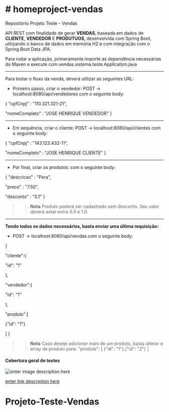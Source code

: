 # # homeproject-vendas

Repositório Projeto Teste - Vendas

API REST com finalidade de gerar **VENDAS**, baseada em dados de **CLIENTE**, **VENDEDOR** E **PRODUTUOS**, desenvolvida com Spring Boot, utilizando o banco de dados em memória H2 e com integração com o Spring Boot Data JPA.

Para rodar a aplicação, primeramente importe as dependência necessárias do Maven e execute com.vendas.sistema.teste.Application.java

---

Para testar o fluxo da venda, deverá utilizar as seguintes URL:

* Primeiro passo, criar o vendedor:
POST -> localhost:8080/api/vendedores 
com o seguinte body: 

{
"cpfCnpj" : "110.321.321-21",

"nomeCompleto" : "JOSE HENRIQUE VENDEDOR"
}

---

* Em sequência, criar o cliente:
POST -> localhost:8080/api/clientes 
com o seguinte body: 

{
"cpfCnpj" : "143.123.432-11",

"nomeCompleto" : "JOSE HENRIQUE CLIENTE"
}

----
* Por final, criar os produtos:
com o seguinte body:

{
"descricao" : "Pera",

"preco" : "7.50",

"desconto" : "0.1"
}
>> **Nota** Produto poderá ser cadastrado sem desconto. Seu valor deverá estar entre 0.0 e 1.0.

---

**Tendo todos os dados necessários, basta enviar uma última requisição:**
* POST -> localhost:8080/api/vendas
com o seguinte body: 

{

"cliente":{

"id": "1"

},

"vendedor":{

"id": "1"

},

"produto":[

{"id": "1"}

]
}

>> **Nota** Caso deseje adicionar mais de um produto, basta alterar o array de produto para:
>"produto": [
{"id": "1"},{"id": "2"}
]


#### Cobertura geral de testes
![enter image description here](%5BImgur%5D%28https://imgur.com/9juOzkg%29)

[enter link description here](https://imgur.com/9juOzkg)



# Projeto-Teste-Vendas
